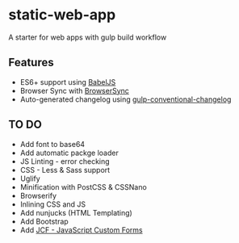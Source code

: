 # static-web-app
A starter for web apps with gulp build workflow

## Features

- ES6+ support using [BabelJS](https://babeljs.io)
- Browser Sync with [BrowserSync](https://browsesync.io)
- Auto-generated changelog using [gulp-conventional-changelog](https://github.com/conventional-changelog/gulp-conventional-changelog)


## TO DO

- Add font to base64
- Add automatic packge loader
- JS Linting - error checking
- CSS - Less & Sass support
- Uglify
- Minification with PostCSS & CSSNano
- Browserify
- Inlining CSS and JS
- Add nunjucks (HTML Templating)
- Add Bootstrap
- Add [JCF - JavaScript Custom Forms](https://github.com/w3co/jcf)
